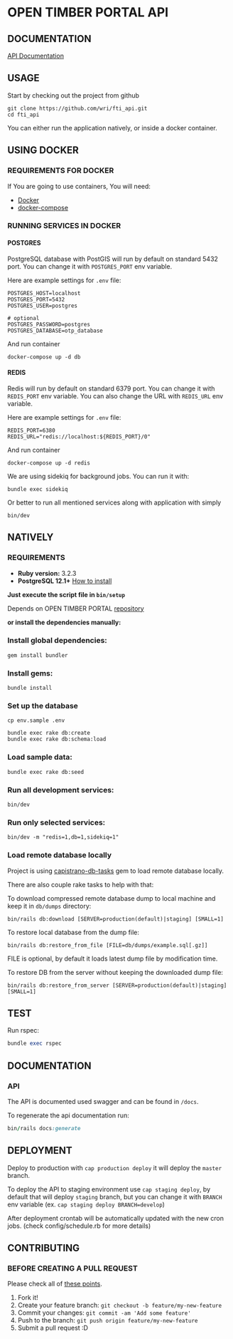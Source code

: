 # OPEN TIMBER PORTAL API #

## DOCUMENTATION ##

[API Documentation](https://fti-api-documentation.herokuapp.com)

## USAGE ##

  Start by checking out the project from github

```
git clone https://github.com/wri/fti_api.git
cd fti_api
```

  You can either run the application natively, or inside a docker container.

## USING DOCKER ##

### REQUIREMENTS FOR DOCKER ###

  If You are going to use containers, You will need:

- [Docker](https://www.docker.com/)
- [docker-compose](https://docs.docker.com/compose/)

### RUNNING SERVICES IN DOCKER ###

#### POSTGRES

PostgreSQL database with PostGIS will run by default on standard 5432 port. You can change it with `POSTGRES_PORT` env variable.

Here are example settings for `.env` file:

```
POSTGRES_HOST=localhost
POSTGRES_PORT=5432
POSTGRES_USER=postgres

# optional
POSTGRES_PASSWORD=postgres
POSTGRES_DATABASE=otp_database
```

And run container

```
docker-compose up -d db
```

#### REDIS

Redis will run by default on standard 6379 port. You can change it with `REDIS_PORT` env variable. You can also change the URL with `REDIS_URL` env variable.

Here are example settings for `.env` file:

```
REDIS_PORT=6380
REDIS_URL="redis://localhost:${REDIS_PORT}/0"
```

And run container

```
docker-compose up -d redis
```

We are using sidekiq for background jobs. You can run it with:

```
bundle exec sidekiq
```

Or better to run all mentioned services along with application with simply

```
bin/dev
```

## NATIVELY ##

### REQUIREMENTS ###

  - **Ruby version:** 3.2.3
  - **PostgreSQL 12.1+** [How to install](http://exponential.io/blog/2015/02/21/install-postgresql-on-mac-os-x-via-brew/)

**Just execute the script file in `bin/setup`**

  Depends on OPEN TIMBER PORTAL [repository](https://github.com/wri/fti_api)

**or install the dependencies manually:**

### Install global dependencies: ###

    gem install bundler

### Install gems: ###

    bundle install

### Set up the database ###

    cp env.sample .env

    bundle exec rake db:create
    bundle exec rake db:schema:load

### Load sample data: ###

    bundle exec rake db:seed

### Run all development services: ###

    bin/dev

### Run only selected services: ###

    bin/dev -m "redis=1,db=1,sidekiq=1"

### Load remote database locally

Project is using [capistrano-db-tasks](https://github.com/sgruhier/capistrano-db-tasks) gem to load remote database locally.

There are also couple rake tasks to help with that:

To download compressed remote database dump to local machine and keep it in `db/dumps` directory:

```
bin/rails db:download [SERVER=production(default)|staging] [SMALL=1]
```

To restore local database from the dump file:

```
bin/rails db:restore_from_file [FILE=db/dumps/example.sql[.gz]]
```
FILE is optional, by default it loads latest dump file by modification time.

To restore DB from the server without keeping the downloaded dump file:

```
bin/rails db:restore_from_server [SERVER=production(default)|staging] [SMALL=1]
```

## TEST ##

Run rspec:

```ruby
bundle exec rspec
```

## DOCUMENTATION ##

### API ###

The API is documented used swagger and can be found in `/docs`.

To regenerate the api documentation run:

```ruby
bin/rails docs:generate
```

## DEPLOYMENT ##

Deploy to production with `cap production deploy` it will deploy the `master` branch.

To deploy the API to staging environment use `cap staging deploy`, by default that will deploy `staging` branch, but you can change it with `BRANCH` env variable (ex. `cap staging deploy BRANCH=develop`)

After deployment crontab will be automatically updated with the new cron jobs. (check config/schedule.rb for more details)

## CONTRIBUTING ##

### BEFORE CREATING A PULL REQUEST ###

Please check all of [these points](https://github.com/wri/fti_api/blob/master/CONTRIBUTING.md).

1. Fork it!
2. Create your feature branch: `git checkout -b feature/my-new-feature`
3. Commit your changes: `git commit -am 'Add some feature'`
4. Push to the branch: `git push origin feature/my-new-feature`
5. Submit a pull request :D
